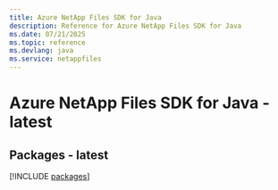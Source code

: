 ```yaml
---
title: Azure NetApp Files SDK for Java
description: Reference for Azure NetApp Files SDK for Java
ms.date: 07/21/2025
ms.topic: reference
ms.devlang: java
ms.service: netappfiles
---
```

# Azure NetApp Files SDK for Java - latest
## Packages - latest
[!INCLUDE [packages](netapp-files-index.md)]
